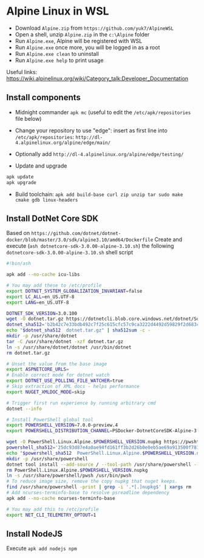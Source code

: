 # Alpine Linux in WSL

- Download `Alpine.zip` from `https://github.com/yuk7/AlpineWSL`
- Open a shell, unzip `Alpine.zip` in the `c:\Alpine` folder
- Run `Alpine.exe`, Alpine will be registered with WSL
- Run `Alpine.exe` once more, you will be logged in as a root
- Run `Alpine.exe clean` to uninstall
- Run `Alpine.exe help` to print usage

Useful links:
https://wiki.alpinelinux.org/wiki/Category_talk:Developer_Documentation


## Install components

- Midnight commander `apk mc` (useful to edit the `/etc/apk/repositories` file below)

- Change your repository to use "edge": insert as first line into `/etc/apk/repositories`: `http://dl-4.alpinelinux.org/alpine/edge/main/`
- Optionally add `http://dl-4.alpinelinux.org/alpine/edge/testing/`

- Update and upgrade

```bash
apk update
apk upgrade
```

- Build toolchain: `apk add build-base curl zip unzip tar sudo make cmake gdb linux-headers`

## Install DotNet Core SDK

Based on `https://github.com/dotnet/dotnet-docker/blob/master/3.0/sdk/alpine3.10/amd64/Dockerfile`
Create and execute (`ash dotnetcore-sdk-3.0.00-alpine-3.10.sh`) the following `dotnetcore-sdk-3.0.00-alpine-3.10.sh` shell script

```bash
#!bin/ash

apk add --no-cache icu-libs

# You may add these to /etc/profile
export DOTNET_SYSTEM_GLOBALIZATION_INVARIANT=false
export LC_ALL=en_US.UTF-8
export LANG=en_US.UTF-8

DOTNET_SDK_VERSION=3.0.100
wget -O dotnet.tar.gz https://dotnetcli.blob.core.windows.net/dotnet/Sdk/$DOTNET_SDK_VERSION/dotnet-sdk-$DOTNET_SDK_VERSION-linux-musl-x64.tar.gz
dotnet_sha512='b2b42c7e33bdb492c7f25c615cfc57c9ca3222d4492d59829f2d683cb40a3d18d648195d21f4e519fd187f40d69e2977ccc3d993c5aefc5cb0a23cd496f344dc'
echo "$dotnet_sha512  dotnet.tar.gz" | sha512sum -c -
mkdir -p /usr/share/dotnet
tar -C /usr/share/dotnet -xzf dotnet.tar.gz
ln -s /usr/share/dotnet/dotnet /usr/bin/dotnet
rm dotnet.tar.gz

# Unset the value from the base image
export ASPNETCORE_URLS=
# Enable correct mode for dotnet watch
export DOTNET_USE_POLLING_FILE_WATCHER=true
# Skip extraction of XML docs - helps performance
export NUGET_XMLDOC_MODE=skip

# Trigger first run experience by running arbitrary cmd
dotnet --info

# Install PowerShell global tool
export POWERSHELL_VERSION=7.0.0-preview.4
export POWERSHELL_DISTRIBUTION_CHANNEL=PSDocker-DotnetCoreSDK-Alpine-3.10

wget -O PowerShell.Linux.Alpine.$POWERSHELL_VERSION.nupkg https://pwshtool.blob.core.windows.net/tool/$POWERSHELL_VERSION/PowerShell.Linux.Alpine.$POWERSHELL_VERSION.nupkg
powershell_sha512='25dc93d87e4a0ae94fd161ff3b2d26b0e0eb5ae69a913500f7816debd705d1b84fcebb147b8a02d5fc53cf2718ec3d65dc0f2b73e0e4b917599b6562cf140c39'
echo "$powershell_sha512  PowerShell.Linux.Alpine.$POWERSHELL_VERSION.nupkg" | sha512sum -c -
mkdir -p /usr/share/powershell
dotnet tool install --add-source / --tool-path /usr/share/powershell --version $POWERSHELL_VERSION PowerShell.Linux.Alpine
rm PowerShell.Linux.Alpine.$POWERSHELL_VERSION.nupkg
ln -s /usr/share/powershell/pwsh /usr/bin/pwsh
# To reduce image size, remove the copy nupkg that nuget keeps.
find /usr/share/powershell -print | grep -i '.*[.]nupkg$' | xargs rm
# Add ncurses-terminfo-base to resolve psreadline dependency
apk add --no-cache ncurses-terminfo-base

# You may add this to /etc/profile
export NET_CLI_TELEMETRY_OPTOUT=1
```

## Install NodeJS

Execute `apk add nodejs npm`

